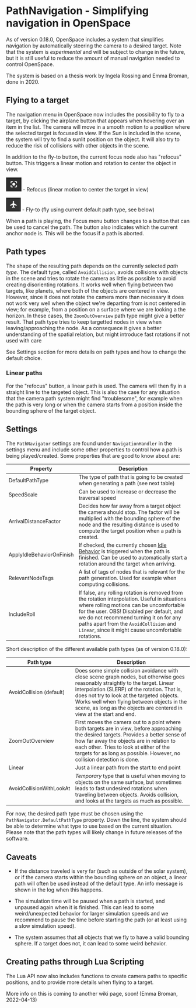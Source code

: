 # PathNavigation - Simplifying navigation in OpenSpace
As of version 0.18.0, OpenSpace includes a system that simplifies navigation by automatically steering the camera to a desired target. Note that the system is *experimental* and will be subject to change in the future, but it is still useful to reduce the amount of manual navigation needed to control OpenSpace.

The system is based on a thesis work by Ingela Rossing and Emma Broman, done in 2020.

## Flying to a target
The navigation menu in OpenSpace now includes the possibility to fly to a target, by clicking the airplane button that appears when hovering over an item in the list. The camera will move in a smooth motion to a position where the selected target is focused in view. If the Sun is included in the scene, the system will try to find a sunlit position on the object. It will also try to reduce the risk of collisions with other objects in the scene.

In addition to the fly-to button, the current focus node also has "refocus" button. This triggers a linear motion and rotation to center the object in view.

![Refocus icon](/assets/camera-paths/refocus_icon.png) - Refocus (linear motion to center the target in view)

![Refocus icon](/assets/camera-paths/flyto_icon.png) - Fly-to (fly using current default path type, see below)

When a path is playing, the Focus menu button changes to a button that can be used to cancel the path. The button also indicates which the current anchor node is. This will be the focus if a path is aborted.

## Path types
The shape of the resulting path depends on the currently selected *path type*. The default type, called `AvoidCollision`, avoids collisions with objects in the scene and tries to rotate the camera as little as possible to avoid creating disorienting rotations. It works well when flying between two targets, like planets, where both of the objects are centered in view. However, since it does not rotate the camera more than necessary it does not work very well when the object we're departing from is not centered in view; for example, from a position on a surface where we are looking a the horizon. In these cases, the `ZoomOutOverview` path type might give a better result. That path type tries to keep targetted nodes in view when leaving/approaching the node. As a consequece it gives a better understanding of the spatial relation, but might introduce fast rotations if not used with care

See Settings section for more details on path types and how to change the default choice.

### Linear paths

For the "refocus" button, a linear path is used. The camera will then fly in a straight line to the targeted object. This is also the case for any situation that the camera path system might find "troublesome", for example when the path is very long or when the camera starts from a position inside the bounding sphere of the target object.


## Settings
The `PathNavigator` settings are found under `NavigationHandler` in the settings menu and include some other properties to control how a path is being played/created. Some properties that are good to know about are:

| Property      | Description |
| ----------- | ----------- |
| DefaultPathType | The type of path that is going to be created when generating a path (see next table)|
| SpeedScale   | Can be used to increase or decrease the traversal speed |
| ArrivalDistanceFactor   | Decides how far away from a target object the camera should stop. The factor will be multiplied with the bounding sphere of the node and the resulting distance is used to compute the target position when a path is created. |
| ApplyIdleBehaviorOnFinish   | If checked, the currently chosen [Idle Behavior](idle-behavior) is triggered when the path is finished. Can be used to automatically start a rotation around the target when arriving. |
| RelevantNodeTags   | A list of tags of nodes that is relevant for the path generation. Used for example when computing collisions. |
| IncludeRoll   | If false, any rolling rotation is removed from the rotation interpolation. Useful in situations where rolling motions can be uncomfortable for the user. OBS! Disabled per default, and we do not recommend turning it on for any paths apart from the `AvoidCollision` and `Linear`, since it might cause uncomfortable rotations. |

Short description of the different available path types (as of version 0.18.0):

| Path type      | Description |
| ----------- | ----------- |
| AvoidCollision (default) | Does some simple collision avoidance with close scene graph nodes, but otherwise goes reasonably straightly to the target. Linear interpolation (SLERP) of the rotation. That is, does not try to look at the targeted objects. Works well when flying between objects in the scene, as long as the objects are centered in view at the start and end. |
| ZoomOutOverview   | First moves the camera out to a point where both targets are in view, before approaching the desired targets. Provides a better sense of how far away the objects are in relation to each other. Tries to look at either of the targets for as long as possible. However, no collision detection is done. |
| Linear   | Just a linear path from the start to end point |
| AvoidCollisionWithLookAt | *Temporary* type that is useful when moving to objects on the same surface, but sometimes leads to fast undesired rotations when traveling between objects. Avoids collision, and looks at the targets as much as possible. |

For now, the desired path type must be chosen using the `PathNavigator.DefaultPathType` property. Down the line, the system should be able to determine what type to use based on the current situation. Please note that the path types will likely change in future releases of the software.

## Caveats

* If the distance traveled is very far (such as outside of the solar system), or if the camera starts within the bounding sphere on an object, a linear path will often be used instead of the default type. An info message is shown in the log when this happens.

* The simulation time will be paused when a path is started, and unpaused again when it is finished. This can lead to some weird/unexpected behavior for larger simulation speeds and we recommend to pause the time before starting the path (or at least using a slow simulation speed).

* The system assumes that all objects that we fly to have a valid bounding sphere. If a target does not, it can lead to some weird behavior.

## Creating paths through Lua Scripting
The Lua API now also includes functions to create camera paths to specific positions, and to provide more details when flying to a target.

More info on this is coming to another wiki page, soon! (Emma Broman, 2022-04-13)

